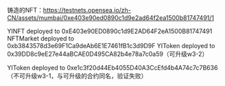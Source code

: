 铸造的NFT：https://testnets.opensea.io/zh-CN/assets/mumbai/0xe403e90ed0890c1d9e2ad64f2ea1500b81747491/1


YINFT deployed to 0xE403e90ED0890c1d9E2AD64F2eA1500B81747491
NFTMarket deployed to 0xb3843578d3e69F1Ca9deAb6E1E7461fB1c3d9D9F
YIToken deployed to 0x39DD8c9eE27e44aBCAE0D495CA82b4e78a7c0a59（可升级w3-2）

YIToken deployed to 0xe1c3f20d44Eb4055D40A3CcEfd4b4A74c7c7B636（不可升级w3-1，与可升级的合约同名，验证失败）


